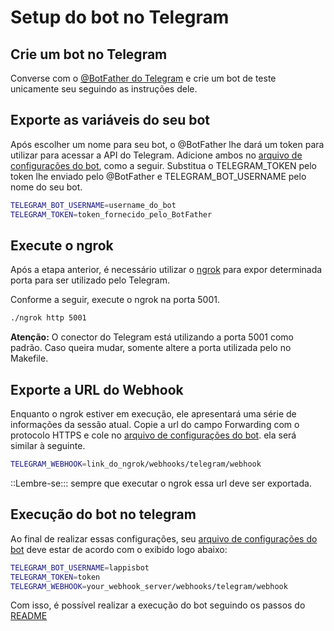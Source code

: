 # Setup do bot no Telegram

## Crie um bot no Telegram

Converse com o [@BotFather do Telegram](https://t.me/BotFather) e crie um bot de teste unicamente seu seguindo as instruções dele.

## Exporte as variáveis do seu bot

Após escolher um nome para seu bot, o @BotFather lhe dará um token para utilizar para acessar a API do Telegram. Adicione ambos no [arquivo de configurações do bot](../env/bot-telegram.env), como a seguir. Substitua o TELEGRAM_TOKEN pelo token lhe enviado pelo @BotFather e TELEGRAM_BOT_USERNAME pelo nome do seu bot.

```sh
TELEGRAM_BOT_USERNAME=username_do_bot
TELEGRAM_TOKEN=token_fornecido_pelo_BotFather
```

## Execute o ngrok

Após a etapa anterior, é necessário utilizar o [ngrok](https://ngrok.com/download) para expor determinada porta para ser utilizado
pelo Telegram.

Conforme a seguir, execute o ngrok na porta 5001.

```sh
./ngrok http 5001
```

**Atenção:** O conector do Telegram está utilizando a porta 5001 como padrão. Caso queira mudar, somente altere
a porta utilizada pelo no Makefile.


## Exporte a URL do Webhook 

Enquanto o ngrok estiver em execução, ele apresentará uma série de informações da sessão atual. Copie a url do campo Forwarding com o protocolo HTTPS e cole no [arquivo de configurações do bot](../env/bot-telegram.env). ela será similar à seguinte.

```sh
TELEGRAM_WEBHOOK=link_do_ngrok/webhooks/telegram/webhook
```

::Lembre-se::: sempre que executar o ngrok essa url deve ser exportada.


## Execução do bot no telegram

Ao final de realizar essas configurações, seu [arquivo de configurações do bot](../env/bot-telegram.env) deve estar de acordo com o exibido logo abaixo:

```sh
TELEGRAM_BOT_USERNAME=lappisbot
TELEGRAM_TOKEN=token
TELEGRAM_WEBHOOK=your_webhook_server/webhooks/telegram/webhook
```

Com isso, é possível realizar a execução do bot seguindo os passos do [README](../README.md)

